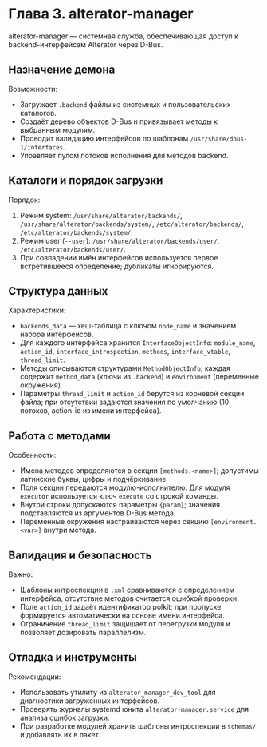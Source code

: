 # Глава 3. alterator-manager
alterator-manager — системная служба, обеспечивающая доступ к backend-интерфейсам Alterator через D-Bus.

## Назначение демона
Возможности:
- Загружает `.backend` файлы из системных и пользовательских каталогов.
- Создаёт дерево объектов D-Bus и привязывает методы к выбранным модулям.
- Проводит валидацию интерфейсов по шаблонам `/usr/share/dbus-1/interfaces`.
- Управляет пулом потоков исполнения для методов backend.

## Каталоги и порядок загрузки
Порядок:
1. Режим system: `/usr/share/alterator/backends/`, `/usr/share/alterator/backends/system/`, `/etc/alterator/backends/`, `/etc/alterator/backends/system/`.
2. Режим user (`--user`): `/usr/share/alterator/backends/user/`, `/etc/alterator/backends/user/`.
3. При совпадении имён интерфейсов используется первое встретившееся определение; дубликаты игнорируются.

## Структура данных
Характеристики:
- `backends_data` — хеш-таблица с ключом `node_name` и значением набора интерфейсов.
- Для каждого интерфейса хранится `InterfaceObjectInfo`: `module_name`, `action_id`, `interface_introspection`, `methods`, `interface_vtable`, `thread_limit`.
- Методы описываются структурами `MethodObjectInfo`; каждая содержит `method_data` (ключи из `.backend`) и `environment` (переменные окружения).
- Параметры `thread_limit` и `action_id` берутся из корневой секции файла; при отсутствии задаются значения по умолчанию (10 потоков, action-id из имени интерфейса).

## Работа с методами
Особенности:
- Имена методов определяются в секции `[methods.<name>]`; допустимы латинские буквы, цифры и подчёркивание.
- Поля секции передаются модулю-исполнителю. Для модуля `executor` используется ключ `execute` со строкой команды.
- Внутри строки допускаются параметры `{param}`; значения подставляются из аргументов D-Bus метода.
- Переменные окружения настраиваются через секцию `[environment.<var>]` внутри метода.

## Валидация и безопасность
Важно:
- Шаблоны интроспекции в `.xml` сравниваются с определением интерфейса; отсутствие методов считается ошибкой проверки.
- Поле `action_id` задаёт идентификатор polkit; при пропуске формируется автоматически на основе имени интерфейса.
- Ограничение `thread_limit` защищает от перегрузки модуля и позволяет дозировать параллелизм.

## Отладка и инструменты
Рекомендации:
- Использовать утилиту из `alterator_manager_dev_tool` для диагностики загруженных интерфейсов.
- Проверять журналы systemd юнита `alterator-manager.service` для анализа ошибок загрузки.
- При разработке модулей хранить шаблоны интроспекции в `schemas/` и добавлять их в пакет.
